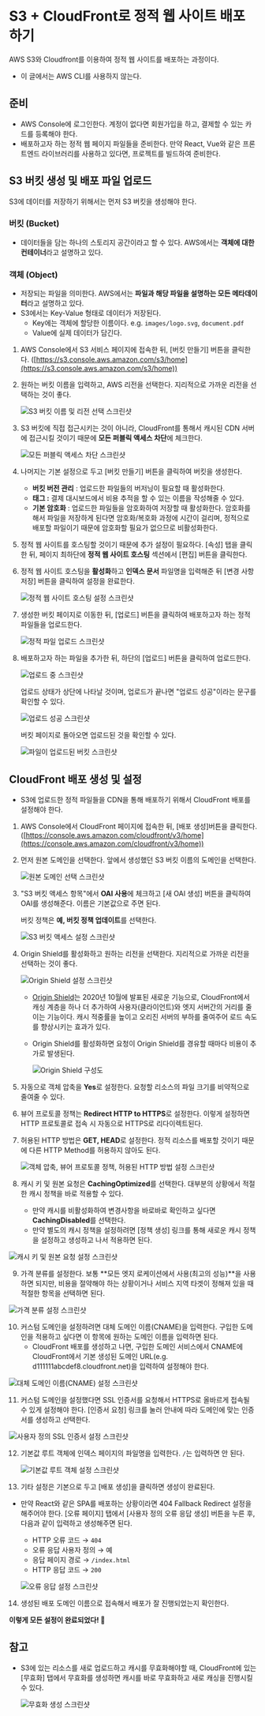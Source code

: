 # S3 + CloudFront로 정적 웹 사이트 배포하기

AWS S3와 Cloudfront를 이용하여 정적 웹 사이트를 배포하는 과정이다.

- 이 글에서는 AWS CLI를 사용하지 않는다.

## 준비

- AWS Console에 로그인한다. 계정이 없다면 회원가입을 하고, 결제할 수 있는 카드를 등록해야 한다.
- 배포하고자 하는 정적 웹 페이지 파일들을 준비한다. 만약 React, Vue와 같은 프론트엔드 라이브러리를 사용하고 있다면, 프로젝트를 빌드하여 준비한다.

## S3 버킷 생성 및 배포 파일 업로드

S3에 데이터를 저장하기 위해서는 먼저 S3 버킷을 생성해야 한다.

### **버킷 (Bucket)**

- 데이터들을 담는 하나의 스토리지 공간이라고 할 수 있다. AWS에서는 **객체에 대한 컨테이너**라고 설명하고 있다.

### 객체 (Object)

- 저장되는 파일을 의미한다. AWS에서는 **파일과 해당 파일을 설명하는 모든 메타데이터**라고 설명하고 있다.
- S3에서는 Key-Value 형태로 데이터가 저장된다.
    - Key에는 객체에 할당한 이름이다. e.g. `images/logo.svg`, `document.pdf`
    - Value에 실제 데이터가 담긴다.

1. AWS Console에서 S3 서비스 페이지에 접속한 뒤, [버킷 만들기] 버튼을 클릭한다. ([https://s3.console.aws.amazon.com/s3/home](https://s3.console.aws.amazon.com/s3/home))
2. 원하는 버킷 이름을 입력하고, AWS 리전을 선택한다. 지리적으로 가까운 리전을 선택하는 것이 좋다.
    
    ![S3 버킷 이름 및 리전 선택 스크린샷](./images/deploy-with-s3-and-cloudfront/Untitled.png)
    
3. S3 버킷에 직접 접근시키는 것이 아니라, CloudFront를 통해서 캐시된 CDN 서버에 접근시킬 것이기 때문에 **모든 퍼블릭 액세스 차단**에 체크한다.
    
    ![모든 퍼블릭 액세스 차단 스크린샷](./images/deploy-with-s3-and-cloudfront/Untitled%201.png)
    
4. 나머지는 기본 설정으로 두고 [버킷 만들기] 버튼을 클릭하여 버킷을 생성한다.
    - **버킷 버전 관리** : 업로드한 파일들의 버저닝이 필요할 때 활성화한다.
    - **태그 :** 결제 대시보드에서 비용 추적을 할 수 있는 이름을 작성해줄 수 있다.
    - **기본 암호화** : 업로드한 파일들을 암호화하여 저장할 때 활성화한다. 암호화를 해서 파일을 저장하게 된다면 암호화/복호화 과정에 시간이 걸리며, 정적으로 배포할 파일이기 때문에 암호화할 필요가 없으므로 비활성화한다.
5. 정적 웹 사이트를 호스팅할 것이기 때문에 추가 설정이 필요하다. [속성] 탭을 클릭한 뒤, 페이지 최하단에 **정적 웹 사이트 호스팅** 섹션에서 [편집] 버튼을 클릭한다.
6. 정적 웹 사이트 호스팅을 **활성화**하고 **인덱스 문서** 파일명을 입력해준 뒤 [변경 사항 저장] 버튼을 클릭하여 설정을 완료한다.
    
    ![정적 웹 사이트 호스팅 설정 스크린샷](./images/deploy-with-s3-and-cloudfront/Untitled%202.png)
    
7. 생성한 버킷 페이지로 이동한 뒤, [업로드] 버튼을 클릭하여 배포하고자 하는 정적 파일들을 업로드한다.
    
    ![정적 파일 업로드 스크린샷](./images/deploy-with-s3-and-cloudfront/Untitled%203.png)
    
8. 배포하고자 하는 파일을 추가한 뒤, 하단의 [업로드] 버튼을 클릭하여 업로드한다.
    
    ![업로드 중 스크린샷](./images/deploy-with-s3-and-cloudfront/Untitled%204.png)
    
    업로드 상태가 상단에 나타날 것이며, 업로드가 끝나면 "업로드 성공"이라는 문구를 확인할 수 있다.
    
    ![업로드 성공 스크린샷](./images/deploy-with-s3-and-cloudfront/Untitled%205.png)
    
    버킷 페이지로 돌아오면 업로드된 것을 확인할 수 있다.
    
    ![파일이 업로드된 버킷 스크린샷](./images/deploy-with-s3-and-cloudfront/Untitled%206.png)
    

## CloudFront 배포 생성 및 설정

- S3에 업로드한 정적 파일들을 CDN을 통해 배포하기 위해서 CloudFront 배포를 설정해야 한다.
1. AWS Console에서 CloudFront 페이지에 접속한 뒤, [배포 생성]버튼을 클릭한다. ([https://console.aws.amazon.com/cloudfront/v3/home](https://console.aws.amazon.com/cloudfront/v3/home))
2. 먼저 원본 도메인을 선택한다. 앞에서 생성했던 S3 버킷 이름의 도메인을 선택한다.
    
    ![원본 도메인 선택 스크린샷](./images/deploy-with-s3-and-cloudfront/Untitled%207.png)
    
3. "S3 버킷 액세스 항목"에서 **OAI 사용**에 체크하고 [새 OAI 생성] 버튼을 클릭하여 OAI를 생성해준다. 이름은 기본값으로 주면 된다.
    
    버킷 정책은 **예, 버킷 정책 업데이트**를 선택한다.
    
    ![S3 버킷 액세스 설정 스크린샷](./images/deploy-with-s3-and-cloudfront/Untitled%208.png)
    
4. Origin Shield를 활성화하고 원하는 리전을 선택한다. 지리적으로 가까운 리전을 선택하는 것이 좋다.
    
    ![Origin Shield 설정 스크린샷](./images/deploy-with-s3-and-cloudfront/Untitled%209.png)
    
    - [Origin Shield](https://docs.aws.amazon.com/ko_kr/AmazonCloudFront/latest/DeveloperGuide/origin-shield.html)는 2020년 10월에 발표된 새로운 기능으로, CloudFront에서 캐싱 계층을 하나 더 추가하여 사용자(클라이언트)와 엣지 서버간의 거리를 줄이는 기능이다. 캐시 적중률을 높이고 오리진 서버의 부하를 줄여주어 로드 속도를 향상시키는 효과가 있다.
    - Origin Shield를 활성화하면 요청이 Origin Shield를 경유할 때마다 비용이 추가로 발생된다.
        
        ![Origin Shield 구성도](./images/deploy-with-s3-and-cloudfront/Untitled%2010.png)
        
5. 자동으로 객체 압축을 **Yes**로 설정한다. 요청할 리소스의 파일 크기를 비약적으로 줄여줄 수 있다.
6. 뷰어 프로토콜 정책는 **Redirect HTTP to HTTPS**로 설정한다. 이렇게 설정하면 HTTP 프로토콜로 접속 시 자동으로 HTTPS로 리다이렉트된다.
7. 허용된 HTTP 방법은 **GET, HEAD**로 설정한다. 정적 리소스를 배포할 것이기 때문에 다른 HTTP Method를 허용하지 않아도 된다.
    
    ![객체 압축, 뷰어 프로토콜 정책, 허용된 HTTP 방법 설정 스크린샷](./images/deploy-with-s3-and-cloudfront/Untitled%2011.png)
    
8. 캐시 키 및 원본 요청은 **CachingOptimized**를 선택한다. 대부분의 상황에서 적절한 캐시 정책을 바로 적용할 수 있다.
    - 만약 캐시를 비활성화하여 변경사항을 바로바로 확인하고 싶다면 **CachingDisabled**를 선택한다.
    - 만약 별도의 캐시 정책을 설정하려면 [정책 생성] 링크를 통해 새로운 캐시 정책을 설정하고 생성하고 나서 적용하면 된다.

![캐시 키 및 원본 요청 설정 스크린샷](./images/deploy-with-s3-and-cloudfront/Untitled%2012.png)

9. 가격 분류를 설정한다. 보통 **모든 엣지 로케이션에서 사용(최고의 성능)**을 사용하면 되지만, 비용을 절약해야 하는 상황이거나 서비스 지역 타겟이 정해져 있을 때 적절한 항목을 선택하면 된다.

![가격 분류 설정 스크린샷](./images/deploy-with-s3-and-cloudfront/Untitled%2013.png)

10. 커스텀 도메인을 설정하려면 대체 도메인 이름(CNAME)을 입력한다. 구입한 도메인을 적용하고 싶다면 이 항목에 원하는 도메인 이름을 입력하면 된다.
    - CloudFront 배포를 생성하고 나면, 구입한 도메인 서비스에서 CNAME에 CloudFront에서 기본 생성된 도메인 URL(e.g. d111111abcdef8.cloudfront.net)을 입력하여 설정해야 한다.

![대체 도메인 이름(CNAME) 설정 스크린샷](./images/deploy-with-s3-and-cloudfront/Untitled%2014.png)

11. 커스텀 도메인을 설정했다면 SSL 인증서를 요청해서 HTTPS로 올바르게 접속될 수 있게 설정해야 한다. [인증서 요청] 링크를 눌러 안내에 따라 도메인에 맞는 인증서를 생성하고 선택한다.

![사용자 정의 SSL 인증서 설정 스크린샷](./images/deploy-with-s3-and-cloudfront/Untitled%2015.png)

12. 기본값 루트 객체에 인덱스 페이지의 파일명을 입력한다. `/`는 입력하면 안 된다.
    
    ![기본값 루트 객체 설정 스크린샷](./images/deploy-with-s3-and-cloudfront/Untitled%2016.png)
    
13. 기타 설정은 기본으로 두고 [배포 생성]을 클릭하면 생성이 완료된다.
- 만약 React와 같은 SPA를 배포하는 상황이라면 404 Fallback Redirect 설정을 해주어야 한다. [오류 페이지] 탭에서 [사용자 정의 오류 응답 생성] 버튼을 누른 후, 다음과 같이 입력하고 생성해주면 된다.
    - HTTP 오류 코드 → `404`
    - 오류 응답 사용자 정의 → 예
    - 응답 페이지 경로 → `/index.html`
    - HTTP 응답 코드 → `200`
    
    ![오류 응답 설정 스크린샷](./images/deploy-with-s3-and-cloudfront/Untitled%2017.png)
    
14. 생성된 배포 도메인 이름으로 접속해서 배포가 잘 진행되었는지 확인한다.

**이렇게 모든 설정이 완료되었다! 🎉**

## 참고

- S3에 있는 리소스를 새로 업로드하고 캐시를 무효화해야할 때, CloudFront에 있는 [무효화] 탭에서 무효화를 생성하면 캐시를 바로 무효화하고 새로 캐싱을 진행시킬 수 있다.
    
    ![무효화 생성 스크린샷](./images/deploy-with-s3-and-cloudfront/Untitled%2018.png)
  